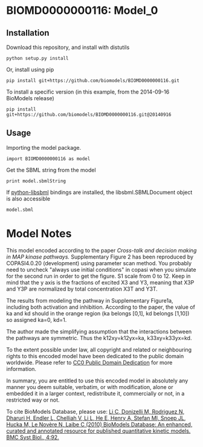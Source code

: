 # BIOMD0000000116: Model_0

## Installation

Download this repository, and install with distutils

`python setup.py install`

Or, install using pip

`pip install git+https://github.com/biomodels/BIOMD0000000116.git`

To install a specific version (in this example, from the 2014-09-16 BioModels release)

`pip install git+https://github.com/biomodels/BIOMD0000000116.git@20140916`

## Usage

Importing the model package.

`import BIOMD0000000116 as model`

Get the SBML string from the model

`print model.sbmlString`

If [python-libsbml](https://pypi.python.org/pypi/python-libsbml) bindings are
installed, the libsbml.SBMLDocument object is also accessible

`model.sbml`


# Model Notes


This model encoded according to the paper _Cross-talk and decision making in
MAP kinase pathways._ Supplementary Figure 2 has been reproduced by
COPASI4.0.20 (development) using parameter scan method. You probably need to
uncheck "always use initial conditions" in copasi when you simulate for the
second run in order to get the figure. S1 scale from 0 to 12. Keep in mind
that the y axis is the fractions of excited X3 and Y3, meaning that X3P and
Y3P are normalized by total concentration X3T and Y3T.

The results from modeling the pathway in Supplementary Figure1a, including
both activation and inhibition. According to the paper, the value of ka and kd
should in the orange region (ka belongs [0,1], kd belongs [1,10]) so assigned
ka=0, kd=1.

The author made the simplifying assumption that the interactions between the
pathways are symmetric. Thus the k12xy=k12yx=ka, k33xy=k33yx=kd.

  

To the extent possible under law, all copyright and related or neighbouring
rights to this encoded model have been dedicated to the public domain
worldwide. Please refer to [CC0 Public Domain
Dedication](http://creativecommons.org/publicdomain/zero/1.0/) for more
information.

In summary, you are entitled to use this encoded model in absolutely any
manner you deem suitable, verbatim, or with modification, alone or embedded it
in a larger context, redistribute it, commercially or not, in a restricted way
or not.

  

To cite BioModels Database, please use: [Li C, Donizelli M, Rodriguez N,
Dharuri H, Endler L, Chelliah V, Li L, He E, Henry A, Stefan MI, Snoep JL,
Hucka M, Le Novère N, Laibe C (2010) BioModels Database: An enhanced, curated
and annotated resource for published quantitative kinetic models. BMC Syst
Biol., 4:92.](http://www.ncbi.nlm.nih.gov/pubmed/20587024)


